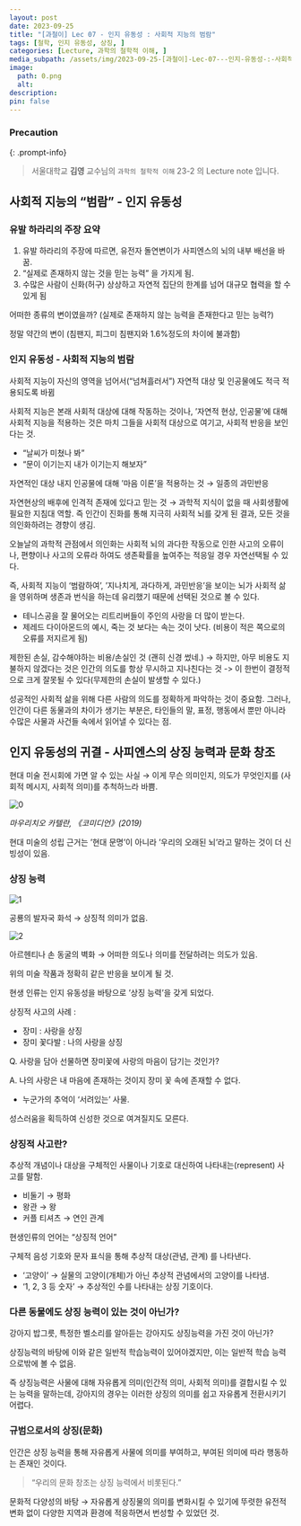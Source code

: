 ```yaml
---
layout: post
date: 2023-09-25
title: "[과철이] Lec 07 - 인지 유동성 : 사회적 지능의 범람"
tags: [철학, 인지 유동성, 상징, ]
categories: [Lecture, 과학의 철학적 이해, ]
media_subpath: /assets/img/2023-09-25-[과철이]-Lec-07---인지-유동성-:-사회적-지능의-범람.md
image:
  path: 0.png
  alt:  
description:  
pin: false
---
```



### Precaution


{: .prompt-info}


> 서울대학교 **김영** 교수님의 `과학의 철학적 이해` 23-2 의 Lecture note 입니다. 


## 사회적 지능의 “범람” - 인지 유동성


### 유발 하라리의 주장 요약

1. 유발 하라리의 주장에 따르면, 유전자 돌연변이가 사피엔스의 뇌의 내부 배선을 바꿈.
2. “실제로 존재하지 않는 것을 믿는 능력” 을 가지게 됨.
3. 수많은 사람이 신화(허구) 상상하고 자연적 집단의 한계를 넘어 대규모 협력을 할 수 있게 됨

어떠한 종류의 변이였을까? (실제로 존재하지 않는 능력을 존재한다고 믿는 능력?)


정말 약간의 변이 (침팬지, 피그미 침팬지와 1.6%정도의 차이에 불과함)


### 인지 유동성 - 사회적 지능의 범람


사회적 지능이 자신의 영역을 넘어서(“넘쳐흘러서”) 자연적 대상 및 인공물에도 적극 적용되도록 바뀜


사회적 지능은 본래 사회적 대상에 대해 작동하는 것이나, ’자연적 현상, 인공물’에 대해 사회적 지능을 적용하는 것은 마치 그들을 사회적 대상으로 여기고, 사회적 반응을 보인다는 것.

- “날씨가 미쳤나 봐”
- “문이 이기는지 내가 이기는지 해보자”

자연적인 대상 내지 인공물에 대해 ’마음 이론’을 적용하는 것 → 일종의 과민반응


자연현상의 배후에 인격적 존재에 있다고 믿는 것 → 과학적 지식이 없을 때 사회생활에 필요한 지침대 역할. 즉 인간이 진화를 통해 지극히 사회적 뇌를 갖게 된 결과, 모든 것을 의인화하려는 경향이 생김.


오늘날의 과학적 관점에서 의인화는 사회적 뇌의 과다한 작동으로 인한 사고의 오류이나, 편향이나 사고의 오류라 하여도 생존확률을 높여주는 적응일 경우 자연선택될 수 있다.


즉, 사회적 지능이 ‘범람하여’, ’지나치게, 과다하게, 과민반응’을 보이는 뇌가 사회적 삶을 영위하며 생존과 번식을 하는데 유리했기 때문에 선택된 것으로 볼 수 있다.

- 테니스공을 잘 물어오는 리트리버들이 주인의 사랑을 더 많이 받는다.
- 제레드 다이아몬드의 예시, 죽는 것 보다는 속는 것이 낫다. (비용이 적은 쪽으로의 오류를 저지르게 됨)

제한된 손실, 감수해야하는 비용/손실인 것 (괜히 신경 썼네.) → 하지만, 아무 비용도 지불하지 않겠다는 것은 인간의 의도를 항상 무시하고 지나친다는 것 -> 이 한번이 결정적으로 크게 잘못될 수 있다(무제한의 손실이 발생할 수 있다.)


성공적인 사회적 삶을 위해 다른 사람의 의도를 정확하게 파악하는 것이 중요함. 그러나, 인간이 다른 동물과의 차이가 생기는 부분은, 타인들의 말, 표정, 행동에서 뿐만 아니라 수많은 사물과 사건들 속에서 읽어낼 수 있다는 점.


## 인지 유동성의 귀결 - 사피엔스의 상징 능력과 문화 창조


현대 미술 전시회에 가면 알 수 있는 사실 → 이게 무슨 의미인지, 의도가 무엇인지를 (사회적 메시지, 사회적 의미)를 추척하느라 바쁨.


![0](/0.png)


_마우리치오 카텔란, 《코미디언》(2019)_


현대 미술의 성립 근거는 ’현대 문명’이 아니라 ’우리의 오래된 뇌’라고 말하는 것이 더 신빙성이 있음.


### 상징 능력


![1](/1.png)


공룡의 발자국 화석 → 상징적 의미가 없음.


![2](/2.png)


아르헨티나 손 동굴의 벽화 → 어떠한 의도나 의미를 전달하려는 의도가 있음.


위의 미술 작품과 정확히 같은 반응을 보이게 될 것.


현생 인류는 인지 유동성을 바탕으로 ’상징 능력’을 갖게 되었다.


상징적 사고의 사례 :

- 장미 : 사랑을 상징
- 장미 꽃다발 : 나의 사랑을 상징

Q. 사랑을 담아 선물하면 장미꽃에 사랑의 마음이 담기는 것인가?


A. 나의 사랑은 내 마음에 존재하는 것이지 장미 꽃 속에 존재할 수 없다.

- 누군가의 추억이 ‘서려있는’ 사물.

성스러움을 획득하여 신성한 것으로 여겨질지도 모른다.


### 상징적 사고란?


추상적 개념이나 대상을 구체적인 사물이나 기호로 대신하여 나타내는(represent) 사고를 말함.

- 비둘기 → 평화
- 왕관 → 왕
- 커플 티셔츠 → 연인 관계

현생인류의 언어는 “상징적 언어”


구체적 음성 기호와 문자 표식을 통해 추상적 대상(관념, 관계) 를 나타낸다.

- ‘고양이’ → 실물의 고양이(개체)가 아닌 추상적 관념에서의 고양이를 나타냄.
- ‘1, 2, 3 등 숫자’ → 추상적인 수를 나타내는 상징 기호이다.

### 다른 동물에도 상징 능력이 있는 것이 아닌가?


강아지 밥그릇, 특정한 벨소리를 알아듣는 강아지도 상징능력을 가진 것이 아닌가?


상징능력의 바탕에 이와 같은 일반적 학습능력이 있어야겠지만, 이는 일반적 학습 능력으로밖에 볼 수 없음.


즉 상징능력은 사물에 대해 자유롭게 의미(인간적 의미, 사회적 의미)를 결합시킬 수 있는 능력을 말하는데, 강아지의 경우는 이러한 상징의 의미를 쉽고 자유롭게 전환시키기 어렵다.


### 규범으로서의 상징(문화)


인간은 상징 능력을 통해 자유롭게 사물에 의미를 부여하고, 부여된 의미에 따라 행동하는 존재인 것이다.


> “우리의 문화 창조는 상징 능력에서 비롯된다.”


문화적 다양성의 바탕 → 자유롭게 상징물의 의미를 변화시킬 수 있기에 뚜렷한 유전적 변화 없이 다양한 지역과 환경에 적응하면서 번성할 수 있었던 것.



<script>
  window.MathJax = {
    tex: {
      macros: {
        R: "\\mathbb{R}",
        N: "\\mathbb{N}",
        Z: "\\mathbb{Z}",
        Q: "\\mathbb{Q}",
        C: "\\mathbb{C}",
        proj: "\\operatorname{proj}",
        rank: "\\operatorname{rank}",
        im: "\\operatorname{im}",
        dom: "\\operatorname{dom}",
        codom: "\\operatorname{codom}",
        argmax: "\\operatorname*{arg\,max}",
        argmin: "\\operatorname*{arg\,min}",
        "\\{": "\\lbrace",
        "\\}": "\\rbrace",
        sub: "\\subset",
        sup: "\\supset",
        sube: "\\subseteq",
        supe: "\\supseteq"
      },
      tags: "ams",
      strict: false, 
      inlineMath: [["$", "$"], ["\\(", "\\)"]],
      displayMath: [["$$", "$$"], ["\\[", "\\]"]]
    },
    options: {
      skipHtmlTags: ["script", "noscript", "style", "textarea", "pre"]
    }
  };
</script>
<script async src="https://cdn.jsdelivr.net/npm/mathjax@3/es5/tex-mml-chtml.js"></script>
